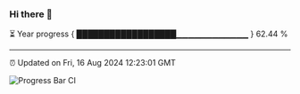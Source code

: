 ### Hi there 👋

⏳ Year progress { ██████████████████▁▁▁▁▁▁▁▁▁▁▁▁ } 62.44 %

---

⏰ Updated on Fri, 16 Aug 2024 12:23:01 GMT

![Progress Bar CI](https://github.com/liununu/liununu/workflows/Progress%20Bar%20CI/badge.svg)
